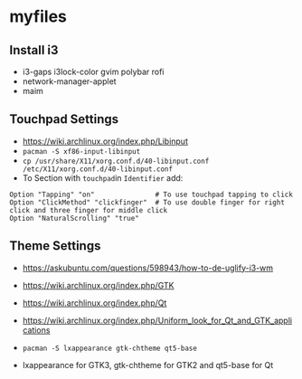 # myfiles

## Install i3
* i3-gaps i3lock-color gvim polybar rofi
* network-manager-applet
* maim

## Touchpad Settings
* https://wiki.archlinux.org/index.php/Libinput
* `pacman -S xf86-input-libinput`
* `cp /usr/share/X11/xorg.conf.d/40-libinput.conf /etc/X11/xorg.conf.d/40-libinput.conf`
* To Section with `touchpad`in `Identifier` add:
```
Option "Tapping" "on"               # To use touchpad tapping to click
Option "ClickMethod" "clickfinger"  # To use double finger for right click and three finger for middle click
Option "NaturalScrolling" "true"
```

## Theme Settings
* https://askubuntu.com/questions/598943/how-to-de-uglify-i3-wm
* https://wiki.archlinux.org/index.php/GTK
* https://wiki.archlinux.org/index.php/Qt
* https://wiki.archlinux.org/index.php/Uniform_look_for_Qt_and_GTK_applications

* `pacman -S lxappearance gtk-chtheme qt5-base`
* lxappearance for GTK3, gtk-chtheme for GTK2 and qt5-base for Qt
